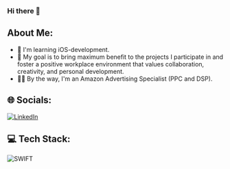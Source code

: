 ### Hi there 👋

<!--
- 🔭 I’m currently working on ...
- 🌱 I’m currently learning ...
- 👯 I’m looking to collaborate on ...
- 🤔 I’m looking for help with ...
- 💬 Ask me about ...
- 📫 How to reach me: ...
- ⚡ Fun fact: ...

![HTML](https://img.shields.io/badge/HTML5-E34F26?style=for-the-badge&logo=html5&logoColor=white) ![CSS3](https://img.shields.io/badge/CSS3-1572B6?style=for-the-badge&logo=css3&logoColor=white) ![CSS3](https://img.shields.io/badge/Sass-CC6699?style=for-the-badge&logo=sass&logoColor=white)
-->
## About Me:
- 🌱 I'm learning iOS-development.
- 🔭 My goal is to bring maximum benefit to the projects I participate in and foster a positive workplace environment that values collaboration, creativity, and personal development.
- 👩‍💻 By the way, I'm an Amazon Advertising Specialist (PPC and DSP).


## 🌐 Socials:
[![LinkedIn](https://img.shields.io/badge/LinkedIn-0077B5?style=for-the-badge&logo=linkedin&logoColor=white)](https://www.linkedin.com/in/tatiana-mastykova-920642261)

## 💻 Tech Stack: 
![SWIFT](https://img.shields.io/badge/Swift-FA7343?style=for-the-badge&logo=swift&logoColor=white) 

<!--
- SwiftUI | UIKit
- MVVM | MVC
- Core Data | Realm | Firebase
- URLSession | Alamofire
- Figma
-->



